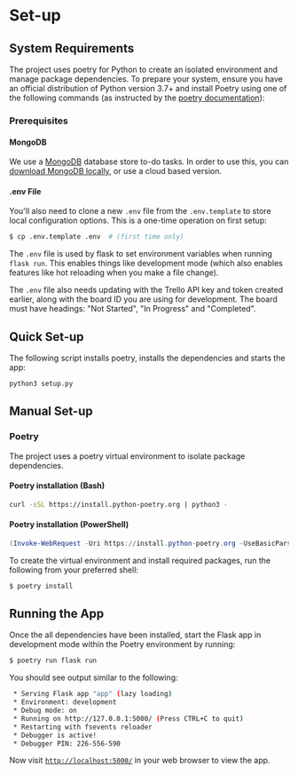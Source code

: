 # Set-up

## System Requirements

The project uses poetry for Python to create an isolated environment and manage package dependencies. To prepare your 
system, ensure you have an official distribution of Python version 3.7+ and install Poetry using one of the following 
commands (as instructed by the [poetry documentation](https://python-poetry.org/docs/#system-requirements)):

### Prerequisites

#### MongoDB

We use a [MongoDB](https://www.mongodb.com/) database store to-do tasks. In order to use this, you can [download 
MongoDB locally](https://www.mongodb.com/try/download/), or use a cloud based version.

#### .env File

You'll also need to clone a new `.env` file from the `.env.template` to store local configuration options. This is a 
one-time operation on first setup:

```bash
$ cp .env.template .env  # (first time only)
```

The `.env` file is used by flask to set environment variables when running `flask run`. This enables things like 
development mode (which also enables features like hot reloading when you make a file change).

The `.env` file also needs updating with the Trello API key and token created earlier, along with the board ID you are
using for development. The board must have headings: "Not Started", "In Progress" and "Completed".


## Quick  Set-up

The following script installs poetry, installs the dependencies and starts the app:
```bash
python3 setup.py
```

## Manual Set-up

### Poetry

The project uses a poetry virtual environment to isolate package dependencies.

#### Poetry installation (Bash)

```bash
curl -sSL https://install.python-poetry.org | python3 -
```

#### Poetry installation (PowerShell)

```powershell
(Invoke-WebRequest -Uri https://install.python-poetry.org -UseBasicParsing).Content | python -
```

To create the virtual environment and install 
required packages, run the following from your preferred shell:

```bash
$ poetry install
```

## Running the App

Once the all dependencies have been installed, start the Flask app in development mode within the Poetry environment by 
running:
```bash
$ poetry run flask run
```

You should see output similar to the following:
```bash
 * Serving Flask app "app" (lazy loading)
 * Environment: development
 * Debug mode: on
 * Running on http://127.0.0.1:5000/ (Press CTRL+C to quit)
 * Restarting with fsevents reloader
 * Debugger is active!
 * Debugger PIN: 226-556-590
```
Now visit [`http://localhost:5000/`](http://localhost:5000/) in your web browser to view the app.
